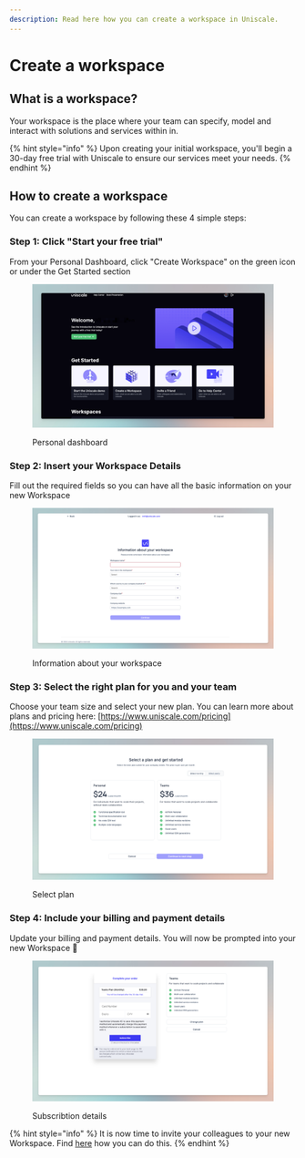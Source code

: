 ```yaml
---
description: Read here how you can create a workspace in Uniscale.
---
```


# Create a workspace

## What is a workspace?

Your workspace is the place where your team can specify, model and interact with solutions and services within in.

{% hint style="info" %}
Upon creating your initial workspace, you'll begin a 30-day free trial with Uniscale to ensure our services meet your needs.
{% endhint %}

## How to create a workspace

You can create a workspace by following these 4 simple steps:

### Step 1: Click "Start your free trial"&#x20;

From your Personal Dashboard, click "Create Workspace" on the green icon or under the Get Started  section

<figure><img src="../../.gitbook/assets/CleanShot 2024-03-15 at 15.16.29.png" alt=""><figcaption><p>Personal dashboard </p></figcaption></figure>

### Step 2: Insert your Workspace Details

Fill out the required fields so you can have all the basic information on your new Workspace

<figure><img src="../../.gitbook/assets/CleanShot 2024-03-15 at 15.05.49.png" alt=""><figcaption><p>Information about your workspace</p></figcaption></figure>

### Step 3: Select the right plan for you and your team

Choose your team size and select your new plan. You can learn more about plans and pricing here: [https://www.uniscale.com/pricing](https://www.uniscale.com/pricing)

<figure><img src="../../.gitbook/assets/CleanShot 2024-03-15 at 15.07.41.png" alt=""><figcaption><p>Select plan</p></figcaption></figure>



### Step 4: Include your billing and payment details

Update your billing and payment details. You will now be prompted into your new Workspace :tada:

<figure><img src="../../.gitbook/assets/CleanShot 2024-03-15 at 15.10.11.png" alt=""><figcaption><p>Subscribtion details</p></figcaption></figure>

{% hint style="info" %}
It is now time to invite your colleagues to your new Workspace. Find [here](invite-to-a-workspace.md) how you can do this.&#x20;
{% endhint %}
